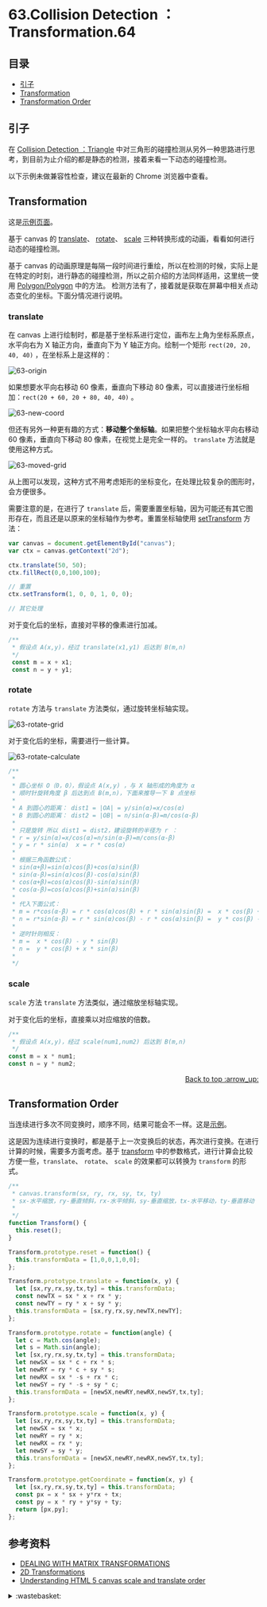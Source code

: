 # 63.Collision Detection ： Transformation.64
## <a name="index"></a> 目录
- [引子](#start)
- [Transformation](#situation1)
- [Transformation Order](#situation2)

## <a name="start"></a> 引子
在 [Collision Detection ：Triangle][url-blog-62] 中对三角形的碰撞检测从另外一种思路进行思考，到目前为止介绍的都是静态的检测，接着来看一下动态的碰撞检测。

以下示例未做兼容性检查，建议在最新的 Chrome 浏览器中查看。

## <a name="situation1"></a> Transformation
这是[示例页面][url-lab-1]。

基于 canvas 的 [translate][url-mdn-1]、 [rotate][url-mdn-2]、 [scale][url-mdn-3] 三种转换形成的动画，看看如何进行动态的碰撞检测。

基于 canvas 的动画原理是每隔一段时间进行重绘，所以在检测的时候，实际上是在特定的时刻，进行静态的碰撞检测，所以之前介绍的方法同样适用，这里统一使用 [Polygon/Polygon][url-blog-62-4] 中的方法。 检测方法有了，接着就是获取在屏幕中相关点动态变化的坐标。下面分情况进行说明。

### translate
在 canvas 上进行绘制时，都是基于坐标系进行定位，画布左上角为坐标系原点，水平向右为 X 轴正方向，垂直向下为 Y 轴正方向。绘制一个矩形 `rect(20, 20, 40, 40)` ，在坐标系上是这样的：

![63-origin][url-local-1]

如果想要水平向右移动 60 像素，垂直向下移动 80 像素，可以直接进行坐标相加：`rect(20 + 60, 20 + 80, 40, 40)` 。

![63-new-coord][url-local-2]

但还有另外一种更有趣的方式：**移动整个坐标轴**。如果把整个坐标轴水平向右移动 60 像素，垂直向下移动 80 像素，在视觉上是完全一样的。 `translate` 方法就是使用这种方式。

![63-moved-grid][url-local-3]

从上图可以发现，这种方式不用考虑矩形的坐标变化，在处理比较复杂的图形时，会方便很多。

需要注意的是，在进行了 `translate` 后，需要重置坐标轴，因为可能还有其它图形存在，而且还是以原来的坐标轴作为参考。重置坐标轴使用 [setTransform][url-mdn-5] 方法：
```js
var canvas = document.getElementById("canvas");
var ctx = canvas.getContext("2d");

ctx.translate(50, 50);
ctx.fillRect(0,0,100,100);

// 重置
ctx.setTransform(1, 0, 0, 1, 0, 0);

// 其它处理

```
对于变化后的坐标，直接对平移的像素进行加减。
```js
/**
 * 假设点 A(x,y)，经过 translate(x1,y1) 后达到 B(m,n)
 */
 const m = x + x1;
 const n = y + y1;
```

### rotate
`rotate` 方法与 `translate` 方法类似，通过旋转坐标轴实现。

![63-rotate-grid][url-local-4]

对于变化后的坐标，需要进行一些计算。

![63-rotate-calculate][url-local-5]

```js
/**
 *
 * 圆心坐标 O（0，0），假设点 A(x,y) ，与 X 轴形成的角度为 α
 * 顺时针旋转角度 β 后达到点 B(m,n)，下面来推导一下 B 点坐标
 *
 * A 到圆心的距离： dist1 = |OA| = y/sin(α)=x/cos(α)
 * B 到圆心的距离： dist2 = |OB| = n/sin(α-β)=m/cos(α-β)
 *
 * 只是旋转 所以 dist1 = dist2，建设旋转的半径为 r ：
 * r = y/sin(α)=x/cos(α)=n/sin(α-β)=m/cons(α-β)
 * y = r * sin(α)  x = r * cos(α)
 *
 * 根据三角函数公式：
 * sin(α+β)=sin(α)cos(β)+cos(α)sin(β)
 * sin(α-β)=sin(α)cos(β)-cos(α)sin(β)
 * cos(α+β)=cos(α)cos(β)-sin(α)sin(β)
 * cos(α-β)=cos(α)cos(β)+sin(α)sin(β)
 *
 * 代入下面公式：
 * m = r*cos(α-β) = r * cos(α)cos(β) + r * sin(α)sin(β) =  x * cos(β) + y * sin(β)
 * n = r*sin(α-β) = r * sin(α)cos(β) - r * cos(α)sin(β) =  y * cos(β) - x * sin(β)
 *
 * 逆时针则相反：
 * m =  x * cos(β) - y * sin(β)
 * n =  y * cos(β) + x * sin(β)
 *
 */
```

### scale
`scale` 方法 `translate` 方法类似，通过缩放坐标轴实现。

对于变化后的坐标，直接乘以对应缩放的倍数。
```js
/**
 * 假设点 A(x,y)，经过 scale(num1,num2) 后达到 B(m,n)
 */
const m = x * num1;
const n = y * num2;
```

<div align="right"><a href="#index">Back to top :arrow_up:</a></div>

## <a name="situation2"></a> Transformation Order
当连续进行多次不同变换时，顺序不同，结果可能会不一样。这是[示例][url-lab-2]。

这是因为连续进行变换时，都是基于上一次变换后的状态，再次进行变换。在进行计算的时候，需要多方面考虑。基于 [transform][url-mdn-4] 中的参数格式，进行计算会比较方便一些，`translate`、 `rotate`、 `scale` 的效果都可以转换为 `transform` 的形式。
```js
/**
 * canvas.transform(sx, ry, rx, sy, tx, ty)
 * sx-水平缩放，ry-垂直倾斜，rx-水平倾斜，sy-垂直缩放，tx-水平移动，ty-垂直移动
 *
 */
function Transform() {
  this.reset();
}

Transform.prototype.reset = function() {
  this.transformData = [1,0,0,1,0,0];
};

Transform.prototype.translate = function(x, y) {
  let [sx,ry,rx,sy,tx,ty] = this.transformData;
  const newTX = sx * x + rx * y;
  const newTY = ry * x + sy * y;
  this.transformData = [sx,ry,rx,sy,newTX,newTY];
};

Transform.prototype.rotate = function(angle) {
  let c = Math.cos(angle);
  let s = Math.sin(angle);
  let [sx,ry,rx,sy,tx,ty] = this.transformData;
  let newSX = sx * c + rx * s;
  let newRY = ry * c + sy * s;
  let newRX = sx * -s + rx * c;
  let newSY = ry * -s + sy * c;
  this.transformData = [newSX,newRY,newRX,newSY,tx,ty];
};

Transform.prototype.scale = function(x, y) {
  let [sx,ry,rx,sy,tx,ty] = this.transformData;
  let newSX = sx * x;
  let newRY = ry * x;
  let newRX = rx * y;
  let newSY = sy * y;
  this.transformData = [newSX,newRY,newRX,newSY,tx,ty];
};

Transform.prototype.getCoordinate = function(x, y) {
  let [sx,ry,rx,sy,tx,ty] = this.transformData;
  const px = x * sx + y*rx + tx;
  const py = x * ry + y*sy + ty;
  return [px,py];
};
```





## <a name="reference"></a> 参考资料
- [DEALING WITH MATRIX TRANS­FORMATIONS][url-article-1]
- [2D Transformations][url-article-2]
- [Understanding HTML 5 canvas scale and translate order][url-stackoverflow-1]


[url-article-1]:http://www.jeffreythompson.org/collision-detection/matrix-transformations.php
[url-article-2]:https://www.processing.org/tutorials/transform2d/
[url-mdn-1]:https://developer.mozilla.org/en-US/docs/Web/API/CanvasRenderingContext2D/translate
[url-mdn-2]:https://developer.mozilla.org/en-US/docs/Web/API/CanvasRenderingContext2D/rotate
[url-mdn-3]:https://developer.mozilla.org/en-US/docs/Web/API/CanvasRenderingContext2D/scale
[url-mdn-4]:https://developer.mozilla.org/en-US/docs/Web/API/CanvasRenderingContext2D/transform
[url-mdn-5]:https://developer.mozilla.org/en-US/docs/Web/API/CanvasRenderingContext2D/setTransform
[url-stackoverflow-1]:https://stackoverflow.com/questions/11332608/understanding-html-5-canvas-scale-and-translate-order


[url-blog-62]:https://github.com/XXHolic/blog/issues/63
[url-blog-62-4]:https://github.com/XXHolic/blog/issues/63#situation5

[url-lab-1]:https://xxholic.github.io/lab/blog/63/translate-rotate.html
[url-lab-2]:https://xxholic.github.io/lab/blog/63/transform-order.html


[url-local-1]:./images/63/original.png
[url-local-2]:./images/63/new-coord.png
[url-local-3]:./images/63/moved-grid.png
[url-local-4]:./images/63/rotated-grid.png
[url-local-5]:./images/63/rotate-calculate.png

<details>
<summary>:wastebasket:</summary>

这就是人生，人生，懂吗

![63-poster][url-local-poster]

</details>

[url-local-poster]:./images/63/poster.png
